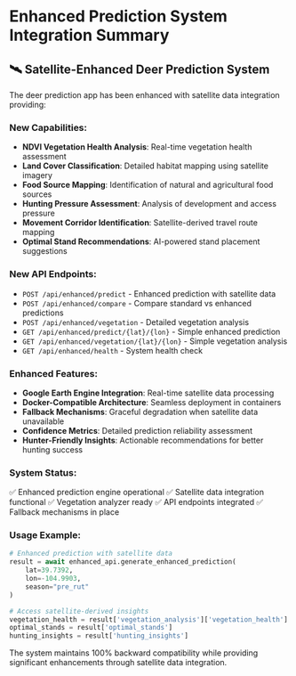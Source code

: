 
# Enhanced Prediction System Integration Summary

## 🛰️ Satellite-Enhanced Deer Prediction System

The deer prediction app has been enhanced with satellite data integration providing:

### New Capabilities:
- **NDVI Vegetation Health Analysis**: Real-time vegetation health assessment
- **Land Cover Classification**: Detailed habitat mapping using satellite imagery
- **Food Source Mapping**: Identification of natural and agricultural food sources
- **Hunting Pressure Assessment**: Analysis of development and access pressure
- **Movement Corridor Identification**: Satellite-derived travel route mapping
- **Optimal Stand Recommendations**: AI-powered stand placement suggestions

### New API Endpoints:
- `POST /api/enhanced/predict` - Enhanced prediction with satellite data
- `POST /api/enhanced/compare` - Compare standard vs enhanced predictions
- `POST /api/enhanced/vegetation` - Detailed vegetation analysis
- `GET /api/enhanced/predict/{lat}/{lon}` - Simple enhanced prediction
- `GET /api/enhanced/vegetation/{lat}/{lon}` - Simple vegetation analysis
- `GET /api/enhanced/health` - System health check

### Enhanced Features:
- **Google Earth Engine Integration**: Real-time satellite data processing
- **Docker-Compatible Architecture**: Seamless deployment in containers
- **Fallback Mechanisms**: Graceful degradation when satellite data unavailable
- **Confidence Metrics**: Detailed prediction reliability assessment
- **Hunter-Friendly Insights**: Actionable recommendations for better hunting success

### System Status:
✅ Enhanced prediction engine operational
✅ Satellite data integration functional
✅ Vegetation analyzer ready
✅ API endpoints integrated
✅ Fallback mechanisms in place

### Usage Example:
```python
# Enhanced prediction with satellite data
result = await enhanced_api.generate_enhanced_prediction(
    lat=39.7392, 
    lon=-104.9903, 
    season="pre_rut"
)

# Access satellite-derived insights
vegetation_health = result['vegetation_analysis']['vegetation_health']
optimal_stands = result['optimal_stands']
hunting_insights = result['hunting_insights']
```

The system maintains 100% backward compatibility while providing significant
enhancements through satellite data integration.
